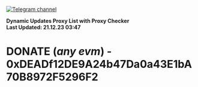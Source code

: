 [![Telegram channel](https://img.shields.io/endpoint?url=https://runkit.io/damiankrawczyk/telegram-badge/branches/master?url=https://t.me/n4z4v0d)](https://t.me/n4z4v0d) 

**Dynamic Updates Proxy List with Proxy Checker**  
**Last Updated: 21.12.23 03:47**

# DONATE (_any evm_) - 0xDEADf12DE9A24b47Da0a43E1bA70B8972F5296F2

